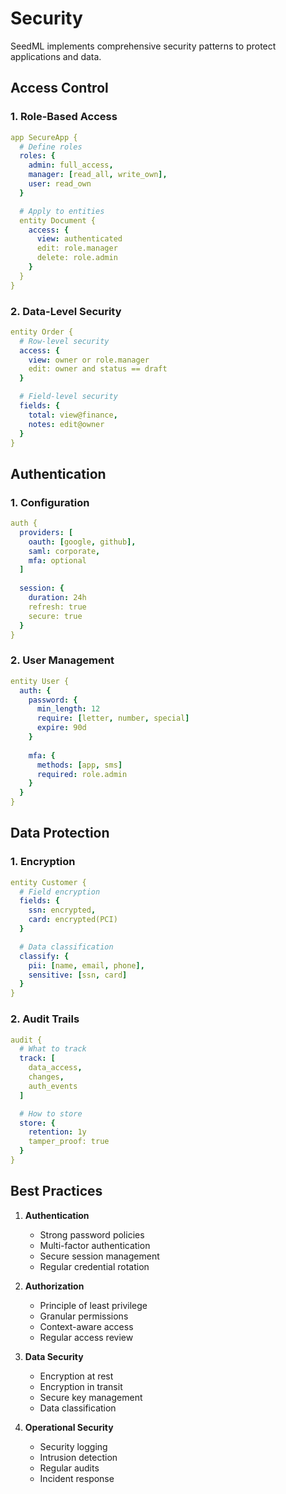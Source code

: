 # Security

SeedML implements comprehensive security patterns to protect applications and data.

## Access Control

### 1. Role-Based Access
```yaml
app SecureApp {
  # Define roles
  roles: {
    admin: full_access,
    manager: [read_all, write_own],
    user: read_own
  }

  # Apply to entities
  entity Document {
    access: {
      view: authenticated
      edit: role.manager
      delete: role.admin
    }
  }
}
```

### 2. Data-Level Security
```yaml
entity Order {
  # Row-level security
  access: {
    view: owner or role.manager
    edit: owner and status == draft
  }

  # Field-level security
  fields: {
    total: view@finance,
    notes: edit@owner
  }
}
```

## Authentication

### 1. Configuration
```yaml
auth {
  providers: [
    oauth: [google, github],
    saml: corporate,
    mfa: optional
  ]
  
  session: {
    duration: 24h
    refresh: true
    secure: true
  }
}
```

### 2. User Management
```yaml
entity User {
  auth: {
    password: {
      min_length: 12
      require: [letter, number, special]
      expire: 90d
    }
    
    mfa: {
      methods: [app, sms]
      required: role.admin
    }
  }
}
```

## Data Protection

### 1. Encryption
```yaml
entity Customer {
  # Field encryption
  fields: {
    ssn: encrypted,
    card: encrypted(PCI)
  }

  # Data classification
  classify: {
    pii: [name, email, phone],
    sensitive: [ssn, card]
  }
}
```

### 2. Audit Trails
```yaml
audit {
  # What to track
  track: [
    data_access,
    changes,
    auth_events
  ]

  # How to store
  store: {
    retention: 1y
    tamper_proof: true
  }
}
```

## Best Practices

1. **Authentication**
   - Strong password policies
   - Multi-factor authentication
   - Secure session management
   - Regular credential rotation

2. **Authorization**
   - Principle of least privilege
   - Granular permissions
   - Context-aware access
   - Regular access review

3. **Data Security**
   - Encryption at rest
   - Encryption in transit
   - Secure key management
   - Data classification

4. **Operational Security**
   - Security logging
   - Intrusion detection
   - Regular audits
   - Incident response
